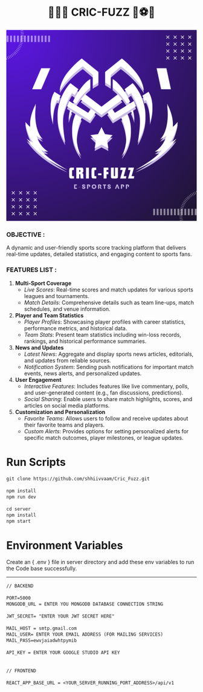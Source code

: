 <h1 align="center">🏀🏐🏑 CRIC-FUZZ 🏏⚽🏈</h1>

<div align="center"> <img src="https://github.com/Rakshit-CSE/Cric_Fuzz/blob/main/src/assets/Crix_Fuzz_Logo.png?raw=true"></div>

### OBJECTIVE :

<p> A dynamic and user-friendly sports score tracking platform that delivers real-time updates, detailed statistics, and engaging content to sports fans. </p>

### FEATURES LIST :

1. **Multi-Sport Coverage**
   - _Live Scores_: Real-time scores and match updates for various sports leagues and tournaments.
   - _Match Details_: Comprehensive details such as team line-ups, match schedules, and venue information.
2. **Player and Team Statistics**
   - _Player Profiles_: Showcasing player profiles with career statistics, performance metrics, and historical data.
   - _Team Stats_: Present team statistics including win-loss records, rankings, and historical performance summaries.
3. **News and Updates**
   - _Latest News_: Aggregate and display sports news articles, editorials, and updates from reliable sources.
   - _Notification System_: Sending push notifications for important match events, news alerts, and personalized updates.
4. **User Engagement**
   - _Interactive Features_: Includes features like live commentary, polls, and user-generated content (e.g., fan discussions, predictions).
   - _Social Sharing_: Enable users to share match highlights, scores, and articles on social media platforms.
5. **Customization and Personalization**
   - _Favorite Teams_: Allows users to follow and receive updates about their favorite teams and players.
   - _Custom Alerts_: Provides options for setting personalized alerts for specific match outcomes, player milestones, or league updates.



# Run Scripts

```Terminal
git clone https://github.com/shhiivvaam/Cric_Fuzz.git

npm install
npm run dev

cd server
npm install
npm start
```

# Environment Variables

  Create an { .env } file in server directory and add these env variables to run the Code base successfully.

---

```Terminal
// BACKEND

PORT=5000
MONGODB_URL = ENTER YOU MONGODB DATABASE CONNECTION STRING

JWT_SECRET= "ENTER YOUR JWT SECRET HERE"

MAIL_HOST = smtp.gmail.com
MAIL_USER= ENTER YOUR EMAIL ADDRESS (FOR MAILING SERVICES)
MAIL_PASS=ewvjaiadwhtpymib

API_KEY = ENTER YOUR GOOGLE STUDIO API KEY


// FRONTEND

REACT_APP_BASE_URL = <YOUR_SERVER_RUNNING_PORT_ADDRESS>/api/v1
```

